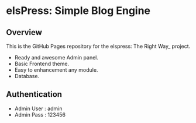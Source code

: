 # elsPress: Simple Blog Engine

## Overview

This is the GitHub Pages repository for the elspress: The Right Way_ project.

* Ready and awesome Admin panel.
* Basic Frontend theme.
* Easy to enhancement any module.
* Database.

## Authentication

* Admin User : admin
* Admin Pass : 123456